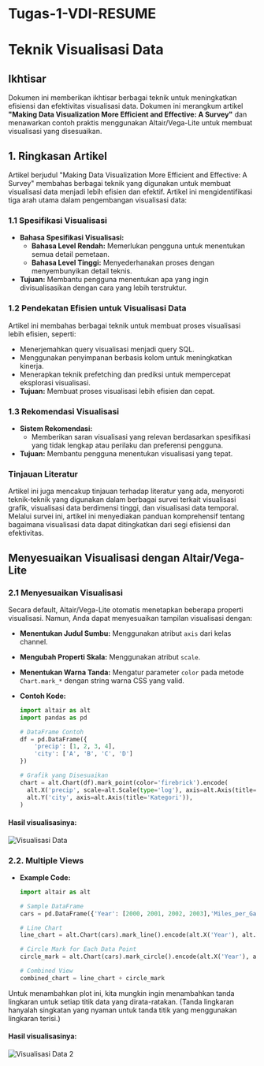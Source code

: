 # Tugas-1-VDI-RESUME

# Teknik Visualisasi Data

## Ikhtisar

Dokumen ini memberikan ikhtisar berbagai teknik untuk meningkatkan efisiensi dan efektivitas visualisasi data. Dokumen ini merangkum artikel **"Making Data Visualization More Efficient and Effective: A Survey"** dan menawarkan contoh praktis menggunakan Altair/Vega-Lite untuk membuat visualisasi yang disesuaikan.

## 1. Ringkasan Artikel

Artikel berjudul "Making Data Visualization More Efficient and Effective: A Survey" membahas berbagai teknik yang digunakan untuk membuat visualisasi data menjadi lebih efisien dan efektif. Artikel ini mengidentifikasi tiga arah utama dalam pengembangan visualisasi data:

### 1.1 Spesifikasi Visualisasi

- **Bahasa Spesifikasi Visualisasi:**
  - **Bahasa Level Rendah:** Memerlukan pengguna untuk menentukan semua detail pemetaan.
  - **Bahasa Level Tinggi:** Menyederhanakan proses dengan menyembunyikan detail teknis.
- **Tujuan:** Membantu pengguna menentukan apa yang ingin divisualisasikan dengan cara yang lebih terstruktur.

### 1.2 Pendekatan Efisien untuk Visualisasi Data

Artikel ini membahas berbagai teknik untuk membuat proses visualisasi lebih efisien, seperti:
  - Menerjemahkan query visualisasi menjadi query SQL.
  - Menggunakan penyimpanan berbasis kolom untuk meningkatkan kinerja.
  - Menerapkan teknik prefetching dan prediksi untuk mempercepat eksplorasi visualisasi.
- **Tujuan:** Membuat proses visualisasi lebih efisien dan cepat.

### 1.3 Rekomendasi Visualisasi

- **Sistem Rekomendasi:**
  - Memberikan saran visualisasi yang relevan berdasarkan spesifikasi yang tidak lengkap atau perilaku dan preferensi pengguna.
- **Tujuan:** Membantu pengguna menentukan visualisasi yang tepat.

### Tinjauan Literatur

Artikel ini juga mencakup tinjauan terhadap literatur yang ada, menyoroti teknik-teknik yang digunakan dalam berbagai survei terkait visualisasi grafik, visualisasi data berdimensi tinggi, dan visualisasi data temporal. Melalui survei ini, artikel ini menyediakan panduan komprehensif tentang bagaimana visualisasi data dapat ditingkatkan dari segi efisiensi dan efektivitas.


## Menyesuaikan Visualisasi dengan Altair/Vega-Lite

### 2.1 Menyesuaikan Visualisasi
Secara default, Altair/Vega-Lite otomatis menetapkan beberapa properti visualisasi. Namun, Anda dapat menyesuaikan tampilan visualisasi dengan:

- **Menentukan Judul Sumbu:** Menggunakan atribut `axis` dari kelas channel.
- **Mengubah Properti Skala:** Menggunakan atribut `scale`.
- **Menentukan Warna Tanda:** Mengatur parameter `color` pada metode `Chart.mark_*` dengan string warna CSS yang valid.

- **Contoh Kode:**
  ```python
  import altair as alt
  import pandas as pd

  # DataFrame Contoh
  df = pd.DataFrame({
      'precip': [1, 2, 3, 4],
      'city': ['A', 'B', 'C', 'D']
  })

  # Grafik yang Disesuaikan
  chart = alt.Chart(df).mark_point(color='firebrick').encode(
    alt.X('precip', scale=alt.Scale(type='log'), axis=alt.Axis(title='Nilai Log-Scaled')),
    alt.Y('city', axis=alt.Axis(title='Kategori')),
  )

#### Hasil visualisasinya:
![Visualisasi Data](https://github.com/nadiaftryani/Tugas-1-VDI-RESUME/blob/main/visualization.png)


### 2.2. Multiple Views

- **Example Code:**
  ```python
  import altair as alt

  # Sample DataFrame
  cars = pd.DataFrame({'Year': [2000, 2001, 2002, 2003],'Miles_per_Gallon': [30, 32, 34, 33]})

  # Line Chart
  line_chart = alt.Chart(cars).mark_line().encode(alt.X('Year'), alt.Y('average(Miles_per_Gallon)'))

  # Circle Mark for Each Data Point
  circle_mark = alt.Chart(cars).mark_circle().encode(alt.X('Year'), alt.Y('average(Miles_per_Gallon)'))

  # Combined View
  combined_chart = line_chart + circle_mark

Untuk menambahkan plot ini, kita mungkin ingin menambahkan tanda lingkaran untuk setiap titik data yang dirata-ratakan. (Tanda lingkaran hanyalah singkatan yang nyaman untuk tanda titik yang menggunakan lingkaran terisi.)

#### Hasil visualisasinya:
![Visualisasi Data 2](https://github.com/nadiaftryani/Tugas-1-VDI-RESUME/blob/main/visualization2.png)
